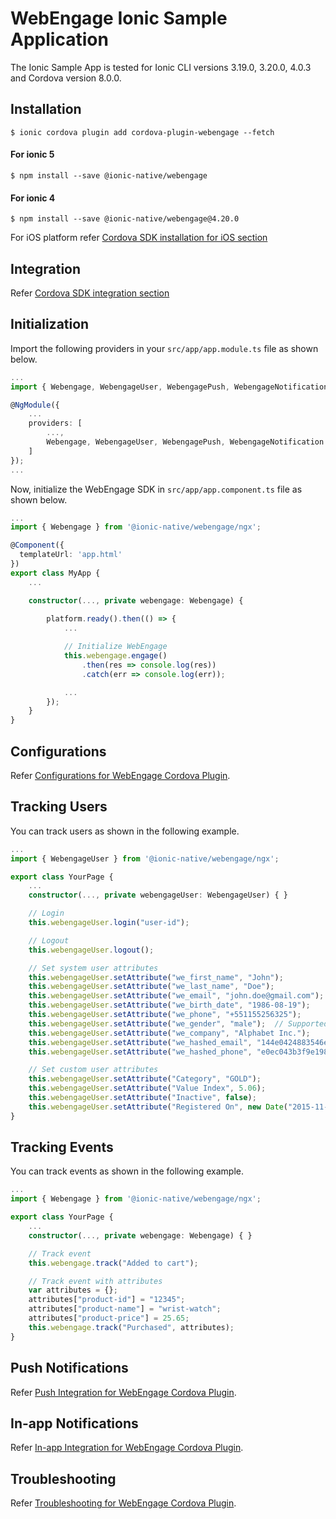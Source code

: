 
# WebEngage Ionic Sample Application


The Ionic Sample App is tested for Ionic CLI versions 3.19.0, 3.20.0, 4.0.3 and Cordova version 8.0.0.


## Installation

```
$ ionic cordova plugin add cordova-plugin-webengage --fetch
```

#### For ionic 5

```
$ npm install --save @ionic-native/webengage
```

#### For ionic 4

```
$ npm install --save @ionic-native/webengage@4.20.0
```


For iOS platform refer [Cordova SDK installation for iOS section](https://docs.webengage.com/docs/cordova-getting-started#section-follow-the-below-steps-for-ios-platform-)


## Integration

Refer [Cordova SDK integration section](https://docs.webengage.com/docs/cordova-getting-started#section-2-integrate-the-sdk)


## Initialization

Import the following providers in your `src/app/app.module.ts` file as shown below.

```typescript
...
import { Webengage, WebengageUser, WebengagePush, WebengageNotification } from '@ionic-native/webengage/ngx';

@NgModule({
    ...
    providers: [
        ...,
        Webengage, WebengageUser, WebengagePush, WebengageNotification
    ]
});
...
```

Now, initialize the WebEngage SDK in `src/app/app.component.ts` file as shown below.

```typescript
...
import { Webengage } from '@ionic-native/webengage/ngx';

@Component({
  templateUrl: 'app.html'
})
export class MyApp {
    ...

    constructor(..., private webengage: Webengage) {
    
        platform.ready().then(() => {
            ...

            // Initialize WebEngage
            this.webengage.engage()
                .then(res => console.log(res))
                .catch(err => console.log(err));

            ...
        });
    }
}
```


## Configurations

Refer [Configurations for WebEngage Cordova Plugin](https://github.com/WebEngage/cordova-plugin#configurations).


## Tracking Users

You can track users as shown in the following example.

```typescript
...
import { WebengageUser } from '@ionic-native/webengage/ngx';

export class YourPage {
    ...
    constructor(..., private webengageUser: WebengageUser) { }

    // Login
    this.webengageUser.login("user-id");

    // Logout
    this.webengageUser.logout();

    // Set system user attributes
    this.webengageUser.setAttribute("we_first_name", "John");
    this.webengageUser.setAttribute("we_last_name", "Doe");
    this.webengageUser.setAttribute("we_email", "john.doe@gmail.com");
    this.webengageUser.setAttribute("we_birth_date", "1986-08-19");
    this.webengageUser.setAttribute("we_phone", "+551155256325");
    this.webengageUser.setAttribute("we_gender", "male");  // Supported values: 'male', 'female', 'other'
    this.webengageUser.setAttribute("we_company", "Alphabet Inc.");
    this.webengageUser.setAttribute("we_hashed_email", "144e0424883546e07dcd727057fd3b62");
    this.webengageUser.setAttribute("we_hashed_phone", "e0ec043b3f9e198ec09041687e4d4e8d");

    // Set custom user attributes
    this.webengageUser.setAttribute("Category", "GOLD");
    this.webengageUser.setAttribute("Value Index", 5.06);
    this.webengageUser.setAttribute("Inactive", false);
    this.webengageUser.setAttribute("Registered On", new Date("2015-11-09T10:01:11.000Z"));
}
```


## Tracking Events

You can track events as shown in the following example.

```typescript
...
import { Webengage } from '@ionic-native/webengage/ngx';

export class YourPage {
    ...
    constructor(..., private webengage: Webengage) { }

    // Track event
    this.webengage.track("Added to cart");

    // Track event with attributes
    var attributes = {};
    attributes["product-id"] = "12345";
    attributes["product-name"] = "wrist-watch";
    attributes["product-price"] = 25.65;
    this.webengage.track("Purchased", attributes);
}
```


## Push Notifications

Refer [Push Integration for WebEngage Cordova Plugin](https://github.com/WebEngage/cordova-plugin#push-notifications).


## In-app Notifications

Refer [In-app Integration for WebEngage Cordova Plugin](https://github.com/WebEngage/cordova-plugin#in-app-notifications).


## Troubleshooting

Refer [Troubleshooting for WebEngage Cordova Plugin](https://github.com/WebEngage/cordova-plugin#troubleshooting).
